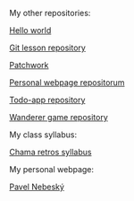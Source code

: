 My other repositories:

[Hello world](https://github.com/pavelnebesky/hello-world)

[Git lesson repository](https://github.com/pavelnebesky/git-lesson-repository)

[Patchwork](https://github.com/pavelnebesky/patchwork)

[Personal webpage repositorum](https://github.com/pavelnebesky/pavelnebesky.github.io)

[Todo-app repository](https://github.com/pavelnebesky/todo-app)

[Wanderer game repository](https://github.com/pavelnebesky/wanderer-cs)



My class syllabus:

[Chama retros syllabus](https://github.com/green-fox-academy/chama-retros-syllabus)



My personal webpage:

[Pavel Nebeský](https://pavelnebesky.github.io/pavelnebesky.github.io/)